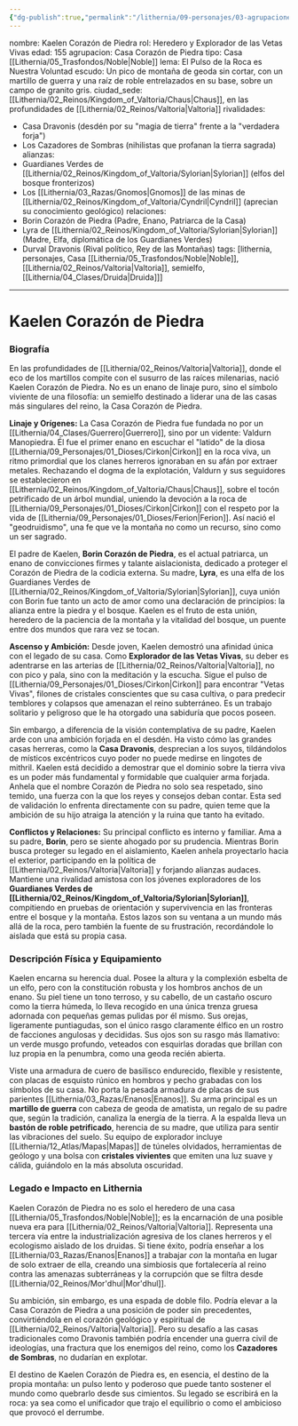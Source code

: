 ```yaml
---
{"dg-publish":true,"permalink":"/lithernia/09-personajes/03-agrupaciones/casa-corazon-de-piedra/kaelen-corazon-de-piedra/"}
---
```


nombre: Kaelen Corazón de Piedra
rol: Heredero y Explorador de las Vetas Vivas
edad: 155
agrupacion: Casa Corazón de Piedra
tipo: Casa [[Lithernia/05_Trasfondos/Noble\|Noble]]
lema: El Pulso de la Roca es Nuestra Voluntad
escudo: Un pico de montaña de geoda sin cortar, con un martillo de guerra y una raíz de roble entrelazados en su base, sobre un campo de granito gris.
ciudad_sede: [[Lithernia/02_Reinos/Kingdom_of_Valtoria/Chaus\|Chaus]], en las profundidades de [[Lithernia/02_Reinos/Valtoria\|Valtoria]]
rivalidades:
  - Casa Dravonis (desdén por su "magia de tierra" frente a la "verdadera forja")
  - Los Cazadores de Sombras (nihilistas que profanan la tierra sagrada)
alianzas:
  - Guardianes Verdes de [[Lithernia/02_Reinos/Kingdom_of_Valtoria/Sylorian\|Sylorian]] (elfos del bosque fronterizos)
  - Los [[Lithernia/03_Razas/Gnomos\|Gnomos]] de las minas de [[Lithernia/02_Reinos/Kingdom_of_Valtoria/Cyndril\|Cyndril]] (aprecian su conocimiento geológico)
relaciones:
  - Borin Corazón de Piedra (Padre, Enano, Patriarca de la Casa)
  - Lyra de [[Lithernia/02_Reinos/Kingdom_of_Valtoria/Sylorian\|Sylorian]] (Madre, Elfa, diplomática de los Guardianes Verdes)
  - Durval Dravonis (Rival político, Rey de las Montañas)
tags: [lithernia, personajes, Casa [[Lithernia/05_Trasfondos/Noble\|Noble]], [[Lithernia/02_Reinos/Valtoria\|Valtoria]], semielfo, [[Lithernia/04_Clases/Druida\|Druida]]]
---

# Kaelen Corazón de Piedra

### Biografía

En las profundidades de [[Lithernia/02_Reinos/Valtoria\|Valtoria]], donde el eco de los martillos compite con el susurro de las raíces milenarias, nació Kaelen Corazón de Piedra. No es un enano de linaje puro, sino el símbolo viviente de una filosofía: un semielfo destinado a liderar una de las casas más singulares del reino, la Casa Corazón de Piedra.

**Linaje y Orígenes:**
La Casa Corazón de Piedra fue fundada no por un [[Lithernia/04_Clases/Guerrero\|Guerrero]], sino por un vidente: Valdurn Manopiedra. Él fue el primer enano en escuchar el "latido" de la diosa [[Lithernia/09_Personajes/01_Dioses/Cirkon\|Cirkon]] en la roca viva, un ritmo primordial que los clanes herreros ignoraban en su afán por extraer metales. Rechazando el dogma de la explotación, Valdurn y sus seguidores se establecieron en [[Lithernia/02_Reinos/Kingdom_of_Valtoria/Chaus\|Chaus]], sobre el tocón petrificado de un árbol mundial, uniendo la devoción a la roca de [[Lithernia/09_Personajes/01_Dioses/Cirkon\|Cirkon]] con el respeto por la vida de [[Lithernia/09_Personajes/01_Dioses/Ferion\|Ferion]]. Así nació el "geodruidismo", una fe que ve la montaña no como un recurso, sino como un ser sagrado.

El padre de Kaelen, **Borin Corazón de Piedra**, es el actual patriarca, un enano de convicciones firmes y talante aislacionista, dedicado a proteger el Corazón de Piedra de la codicia externa. Su madre, **Lyra**, es una elfa de los Guardianes Verdes de [[Lithernia/02_Reinos/Kingdom_of_Valtoria/Sylorian\|Sylorian]], cuya unión con Borin fue tanto un acto de amor como una declaración de principios: la alianza entre la piedra y el bosque. Kaelen es el fruto de esta unión, heredero de la paciencia de la montaña y la vitalidad del bosque, un puente entre dos mundos que rara vez se tocan.

**Ascenso y Ambición:**
Desde joven, Kaelen demostró una afinidad única con el legado de su casa. Como **Explorador de las Vetas Vivas**, su deber es adentrarse en las arterias de [[Lithernia/02_Reinos/Valtoria\|Valtoria]], no con pico y pala, sino con la meditación y la escucha. Sigue el pulso de [[Lithernia/09_Personajes/01_Dioses/Cirkon\|Cirkon]] para encontrar "Vetas Vivas", filones de cristales conscientes que su casa cultiva, o para predecir temblores y colapsos que amenazan el reino subterráneo. Es un trabajo solitario y peligroso que le ha otorgado una sabiduría que pocos poseen.

Sin embargo, a diferencia de la visión contemplativa de su padre, Kaelen arde con una ambición forjada en el desdén. Ha visto cómo las grandes casas herreras, como la **Casa Dravonis**, desprecian a los suyos, tildándolos de místicos excéntricos cuyo poder no puede medirse en lingotes de mithril. Kaelen está decidido a demostrar que el dominio sobre la tierra viva es un poder más fundamental y formidable que cualquier arma forjada. Anhela que el nombre Corazón de Piedra no solo sea respetado, sino temido, una fuerza con la que los reyes y consejos deban contar. Esta sed de validación lo enfrenta directamente con su padre, quien teme que la ambición de su hijo atraiga la atención y la ruina que tanto ha evitado.

**Conflictos y Relaciones:**
Su principal conflicto es interno y familiar. Ama a su padre, **Borin**, pero se siente ahogado por su prudencia. Mientras Borin busca proteger su legado en el aislamiento, Kaelen anhela proyectarlo hacia el exterior, participando en la política de [[Lithernia/02_Reinos/Valtoria\|Valtoria]] y forjando alianzas audaces. Mantiene una rivalidad amistosa con los jóvenes exploradores de los **Guardianes Verdes de [[Lithernia/02_Reinos/Kingdom_of_Valtoria/Sylorian\|Sylorian]]**, compitiendo en pruebas de orientación y supervivencia en las fronteras entre el bosque y la montaña. Estos lazos son su ventana a un mundo más allá de la roca, pero también la fuente de su frustración, recordándole lo aislada que está su propia casa.

### Descripción Física y Equipamiento

Kaelen encarna su herencia dual. Posee la altura y la complexión esbelta de un elfo, pero con la constitución robusta y los hombros anchos de un enano. Su piel tiene un tono terroso, y su cabello, de un castaño oscuro como la tierra húmeda, lo lleva recogido en una única trenza gruesa adornada con pequeñas gemas pulidas por él mismo. Sus orejas, ligeramente puntiagudas, son el único rasgo claramente élfico en un rostro de facciones angulosas y decididas. Sus ojos son su rasgo más llamativo: un verde musgo profundo, veteados con esquirlas doradas que brillan con luz propia en la penumbra, como una geoda recién abierta.

Viste una armadura de cuero de basilisco endurecido, flexible y resistente, con placas de esquisto rúnico en hombros y pecho grabadas con los símbolos de su casa. No porta la pesada armadura de placas de sus parientes [[Lithernia/03_Razas/Enanos\|Enanos]]. Su arma principal es un **martillo de guerra** con cabeza de geoda de amatista, un regalo de su padre que, según la tradición, canaliza la energía de la tierra. A la espalda lleva un **bastón de roble petrificado**, herencia de su madre, que utiliza para sentir las vibraciones del suelo. Su equipo de explorador incluye [[Lithernia/12_Atlas/Mapas\|Mapas]] de túneles olvidados, herramientas de geólogo y una bolsa con **cristales vivientes** que emiten una luz suave y cálida, guiándolo en la más absoluta oscuridad.

### Legado e Impacto en Lithernia

Kaelen Corazón de Piedra no es solo el heredero de una casa [[Lithernia/05_Trasfondos/Noble\|Noble]]; es la encarnación de una posible nueva era para [[Lithernia/02_Reinos/Valtoria\|Valtoria]]. Representa una tercera vía entre la industrialización agresiva de los clanes herreros y el ecologismo aislado de los druidas. Si tiene éxito, podría enseñar a los [[Lithernia/03_Razas/Enanos\|Enanos]] a trabajar *con* la montaña en lugar de solo extraer de ella, creando una simbiosis que fortalecería al reino contra las amenazas subterráneas y la corrupción que se filtra desde [[Lithernia/02_Reinos/Mor'dhul\|Mor'dhul]].

Su ambición, sin embargo, es una espada de doble filo. Podría elevar a la Casa Corazón de Piedra a una posición de poder sin precedentes, convirtiéndola en el corazón geológico y espiritual de [[Lithernia/02_Reinos/Valtoria\|Valtoria]]. Pero su desafío a las casas tradicionales como Dravonis también podría encender una guerra civil de ideologías, una fractura que los enemigos del reino, como los **Cazadores de Sombras**, no dudarían en explotar.

El destino de Kaelen Corazón de Piedra es, en esencia, el destino de la propia montaña: un pulso lento y poderoso que puede tanto sostener el mundo como quebrarlo desde sus cimientos. Su legado se escribirá en la roca: ya sea como el unificador que trajo el equilibrio o como el ambicioso que provocó el derrumbe.

